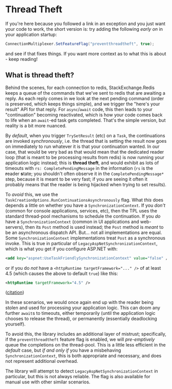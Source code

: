 # Thread Theft

If you're here because you followed a link in an exception and you just want your code to work,
the short version is: try adding the following *early on* in your application startup:

```csharp
ConnectionMultiplexer.SetFeatureFlag("preventthreadtheft", true);
```

and see if that fixes things. If you want more context as to what this is about - keep reading!

## What is thread theft?

Behind the scenes, for each connection to redis, StackExchange.Redis keeps a queue of the
commands that we've sent to redis that are awaiting a reply. As each reply comes in we look
at the next pending command (order is preserved, which keeps things simple), and we trigger
the "here's your result" API for that reply. For `async`/`await` code, this then leads to
your "continuation" becoming reactivated, which is how your code comes back to life when
an `await`-ed task gets completed. That's the simple version, but reality is a bit more
nuanced.

By *default*, when you trigger `TrySetResult` (etc) on a `Task`, the continuations are
invoked *synchronously*, i.e. the thread that is setting the result now goes on immediately
to run whatever it is that your continuation wanted. In our case, that would be very bad
as that would mean that the dedicated reader loop (that is meant to be processing results
from redis) is now running your application logic instead; this is **thread theft**, and
would exhibit as lots of timeouts with `rs: CompletePendingMessage` in the information (`rs`
is the **r**eader **s**tate; you shouldn't often observe it in the `CompletePendingMessage*`
step, because it is meant to be very fast; if you are seeing it often it probably means
that the reader is being hijacked when trying to set results).

To *avoid* this, we use the
`TaskCreationOptions.RunContinuationsAsynchronously` flag. What *this* does depends a little
on whether you have a `SynchronizationContext`. If you *don't* (common for console applications,
services, etc), then the TPL uses the standard thread-pool mechanisms to schedule the
continuation. If you *do* have a `SynchronizationContext` (common in UI applications
and web-servers), then its `Post` method is used instead; the `Post` method is *meant* to
be an asynchronous dispatch API. But... not all implementations are equal. Some
`SynchronizationContext` implementations treat `Post` as a synchronous invoke. This is true
in particular of `LegacyAspNetSynchronizationContext`, which is what you get if you
configure ASP.NET with:

``` xml
<add key="aspnet:UseTaskFriendlySynchronizationContext" value="false" />
```

or if you do _not_ have a `<httpRuntime targetFramework="..." />` of at least 4.5 (which causes the above to default `true`) like this:

```xml
<httpRuntime targetFramework="4.5" />
```

([citation](https://devblogs.microsoft.com/aspnet/all-about-httpruntime-targetframework))

In these scenarios, we would once again end up with the reader being stolen and used for
processing your application logic. This can doom any further `await`s to timeouts,
either temporarily (until the application logic chooses to release the thread), or permanently
(essentially deadlocking yourself).

To avoid this, the library includes an additional layer of mistrust; specifically, if
the `preventthreadtheft` feature flag is enabled, we will *pre-emptively* queue the
completions on the thread-pool. This is a little less efficient in the *default* case,
but *if and only if* you have a misbehaving `SynchronizationContext`, this is
both appropriate and necessary, and does not represent additional overhead.

The library will attempt to detect `LegacyAspNetSynchronizationContext` in particular,
but this is not always reliable. The flag is also available for manual use with other
similar scenarios.
